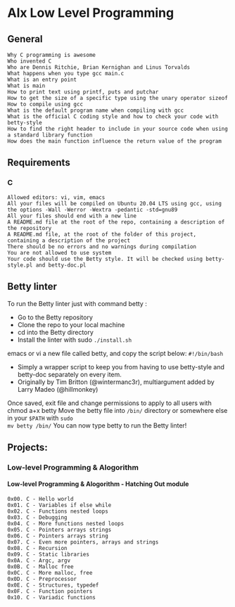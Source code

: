 # Alx Low Level Programming

## General

    Why C programming is awesome
    Who invented C
    Who are Dennis Ritchie, Brian Kernighan and Linus Torvalds
    What happens when you type gcc main.c
    What is an entry point
    What is main
    How to print text using printf, puts and putchar
    How to get the size of a specific type using the unary operator sizeof
    How to compile using gcc
    What is the default program name when compiling with gcc
    What is the official C coding style and how to check your code with betty-style
    How to find the right header to include in your source code when using a standard library function
    How does the main function influence the return value of the program

## Requirements
### C

    Allowed editors: vi, vim, emacs
    All your files will be compiled on Ubuntu 20.04 LTS using gcc, using the options -Wall -Werror -Wextra -pedantic -std=gnu89
    All your files should end with a new line
    A README.md file at the root of the repo, containing a description of the repository
    A README.md file, at the root of the folder of this project, containing a description of the project
    There should be no errors and no warnings during compilation
    You are not allowed to use system
    Your code should use the Betty style. It will be checked using betty-style.pl and betty-doc.pl

## Betty linter
To run the Betty linter just with command betty <filename>:
-    Go to the Betty repository
-    Clone the repo to your local machine
-    cd into the Betty directory
-    Install the linter with sudo <code>./install.sh</code>

emacs or vi a new file called betty, and copy the script below:
<code>#!/bin/bash</code>
-    Simply a wrapper script to keep you from having to use betty-style and betty-doc separately on every item.
-    Originally by Tim Britton (@wintermanc3r), multiargument added by Larry Madeo (@hillmonkey)

Once saved, exit file and change permissions to apply to all users with chmod a+x betty
Move the betty file into <code>/bin/</code> directory or somewhere else in your <code>$PATH</code> with <code>sudo mv betty /bin/</code>
You can now type betty <filename> to run the Betty linter!

## Projects:

### Low-level Programming & Alogorithm
#### Low-level Programming & Alogorithm - Hatching Out module
    0x00. C - Hello world
    0x01. C - Variables if else while
    0x02. C - Functions nested loops
    0x03. C - Debugging
    0x04. C - More functions nested loops
    0x05. C - Pointers arrays strings
    0x06. C - Pointers arrays string
    0x07. C - Even more pointers, arrays and strings
    0x08. C - Recursion
    0x09. C - Static libraries
    0x0A. C - Argc, argv
    0x0B. C - Malloc free
    0x0C. C - More malloc, free
    0x0D. C - Preprocessor
    0x0E. C - Structures, typedef
    0x0F. C - Function pointers
    0x10. C - Variadic functions

